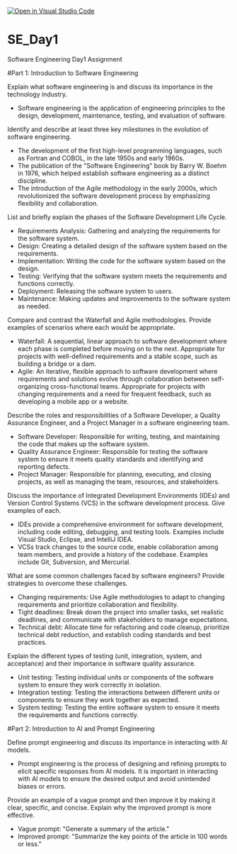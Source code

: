 [![Open in Visual Studio Code](https://classroom.github.com/assets/open-in-vscode-2e0aaae1b6195c2367325f4f02e2d04e9abb55f0b24a779b69b11b9e10269abc.svg)](https://classroom.github.com/online_ide?assignment_repo_id=15564539&assignment_repo_type=AssignmentRepo)
# SE_Day1
Software Engineering Day1 Assignment

#Part 1: Introduction to Software Engineering

Explain what software engineering is and discuss its importance in the technology industry.
- Software engineering is the application of engineering principles to the design, development, maintenance, testing, and evaluation of software. 


Identify and describe at least three key milestones in the evolution of software engineering.
- The development of the first high-level programming languages, such as Fortran and COBOL, in the late 1950s and early 1960s.
- The publication of the "Software Engineering" book by Barry W. Boehm in 1976, which helped establish software engineering as a distinct discipline.
- The introduction of the Agile methodology in the early 2000s, which revolutionized the software development process by emphasizing flexibility and collaboration.


List and briefly explain the phases of the Software Development Life Cycle.
- Requirements Analysis: Gathering and analyzing the requirements for the software system.
- Design: Creating a detailed design of the software system based on the requirements.
- Implementation: Writing the code for the software system based on the design.
- Testing: Verifying that the software system meets the requirements and functions correctly.
- Deployment: Releasing the software system to users.
- Maintenance: Making updates and improvements to the software system as needed.



Compare and contrast the Waterfall and Agile methodologies. Provide examples of scenarios where each would be appropriate.
- Waterfall: A sequential, linear approach to software development where each phase is completed before moving on to the next. Appropriate for projects with well-defined requirements and a stable scope, such as building a bridge or a dam.
- Agile: An iterative, flexible approach to software development where requirements and solutions evolve through collaboration between self-organizing cross-functional teams. Appropriate for projects with changing requirements and a need for frequent feedback, such as developing a mobile app or a website.


Describe the roles and responsibilities of a Software Developer, a Quality Assurance Engineer, and a Project Manager in a software engineering team.
- Software Developer: Responsible for writing, testing, and maintaining the code that makes up the software system.
- Quality Assurance Engineer: Responsible for testing the software system to ensure it meets quality standards and identifying and reporting defects.
- Project Manager: Responsible for planning, executing, and closing projects, as well as managing the team, resources, and stakeholders.


Discuss the importance of Integrated Development Environments (IDEs) and Version Control Systems (VCS) in the software development process. Give examples of each.
- IDEs provide a comprehensive environment for software development, including code editing, debugging, and testing tools. Examples include Visual Studio, Eclipse, and IntelliJ IDEA.
- VCSs track changes to the source code, enable collaboration among team members, and provide a history of the codebase. Examples include Git, Subversion, and Mercurial.


What are some common challenges faced by software engineers? Provide strategies to overcome these challenges.
- Changing requirements: Use Agile methodologies to adapt to changing requirements and prioritize collaboration and flexibility.
- Tight deadlines: Break down the project into smaller tasks, set realistic deadlines, and communicate with stakeholders to manage expectations.
- Technical debt: Allocate time for refactoring and code cleanup, prioritize technical debt reduction, and establish coding standards and best practices.



Explain the different types of testing (unit, integration, system, and acceptance) and their importance in software quality assurance.
- Unit testing: Testing individual units or components of the software system to ensure they work correctly in isolation.
- Integration testing: Testing the interactions between different units or components to ensure they work together as expected.
- System testing: Testing the entire software system to ensure it meets the requirements and functions correctly.


#Part 2: Introduction to AI and Prompt Engineering



Define prompt engineering and discuss its importance in interacting with AI models.
- Prompt engineering is the process of designing and refining prompts to elicit specific responses from AI models. It is important in interacting with AI models to ensure the desired output and avoid unintended biases or errors.


Provide an example of a vague prompt and then improve it by making it clear, specific, and concise. Explain why the improved prompt is more effective.
- Vague prompt: "Generate a summary of the article."
- Improved prompt: "Summarize the key points of the article in 100 words or less."
